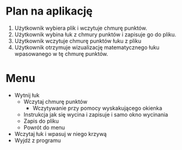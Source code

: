 # Plan na aplikację

1. Użytkownik wybiera plik i wczytuje chmurę punktów.
2. Użytkownik wybina łuk z chmury punktów i zapisuje go do pliku.
3. Użytkownik wczytuje chmurę punktów łuku z pliku
4. Użytkownik otrzymuje wizualizację matematycznego łuku wpasowanego w tę chmurę punktów.

# Menu

- Wytnij łuk
  - Wczytaj chmurę punktów
    - Wczytywanie przy pomocy wyskakującego okienka
  - Instrukcja jak się wycina i zapisuje i samo okno wycinania
  - Zapis do pliku
  - Powrót do menu
- Wczytaj łuk i wpasuj w niego krzywą
- Wyjdź z programu